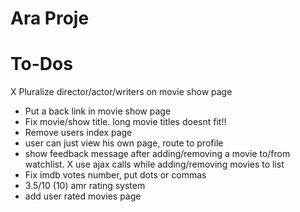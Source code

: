 # Ara Proje

# To-Dos
X Pluralize director/actor/writers on movie show page
* Put a back link in movie show page
* Fix movie/show title. long movie titles doesnt fit!!
* Remove users index page
* user can just view his own page, route to profile
* show feedback message after adding/removing a movie to/from watchlist.
X use ajax calls while adding/removing movies to list
* Fix imdb votes number, put dots or commas
* 3.5/10 (10) amr rating system
* add user rated movies page


